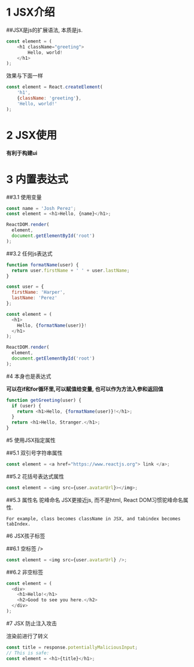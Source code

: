 # **1 JSX介绍**


##JSX是js的扩展语法, 本质是js.

```js
const element = (
    <h1 className="greeting">
        Hello, world!
    </h1>
);
```
效果与下面一样
```js
const element = React.createElement(
    'h1',
    {className: 'greeting'},
    'Hello, world!'
);
```

# **2 JSX使用**

**有利于构建ui**

# 3 内置表达式

##3.1 使用变量
```js
const name = 'Josh Perez';
const element = <h1>Hello, {name}</h1>;

ReactDOM.render(
  element,
  document.getElementById('root')
);
```

##3.2 任何js表达式
```js
function formatName(user) {
  return user.firstName + ' ' + user.lastName;
}

const user = {
  firstName: 'Harper',
  lastName: 'Perez'
};

const element = (
  <h1>
    Hello, {formatName(user)}!
  </h1>
);

ReactDOM.render(
  element,
  document.getElementById('root')
);
```

#4 本身也是表达式

**可以在if和for循环里,可以赋值给变量, 也可以作为方法入参和返回值**
```js
function getGreeting(user) {
  if (user) {
    return <h1>Hello, {formatName(user)}!</h1>;
  }
  return <h1>Hello, Stranger.</h1>;
}
```

#5 使用JSX指定属性

##5.1 双引号字符串属性
```js
const element = <a href="https://www.reactjs.org"> link </a>;
```

##5.2 花括号表达式属性
```js
const element = <img src={user.avatarUrl}></img>;
```

##5.3 属性名 驼峰命名
JSX更接近js, 而不是html, React DOM习惯驼峰命名属性.
```text
For example, class becomes className in JSX, and tabindex becomes tabIndex.
```

#6 JSX孩子标签

##6.1 空标签 />
```js
const element = <img src={user.avatarUrl} />;
```

##6.2 非空标签
```js
const element = (
  <div>
    <h1>Hello!</h1>
    <h2>Good to see you here.</h2>
  </div>
);
```
#7 JSX 防止注入攻击

渲染前进行了转义
```js
const title = response.potentiallyMaliciousInput;
// This is safe:
const element = <h1>{title}</h1>;
```
